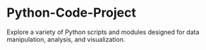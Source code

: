 # Python-Code-Project
Explore a variety of Python scripts and modules designed for data manipulation, analysis, and visualization. 
